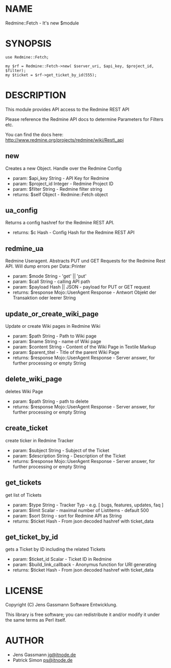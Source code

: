 # NAME

Redmine::Fetch - It's new $module

# SYNOPSIS

    use Redmine::Fetch;

    my $rf = Redmine::Fetch->new( $server_uri, $api_key, $project_id, $filter);
    my $ticket = $rf->get_ticket_by_id(555);

# DESCRIPTION

This module provides API access to the Redmine REST API

Please reference the Redmine API docs to determine Parameters for Filters etc.

You can find the docs here: http://www.redmine.org/projects/redmine/wiki/Rest\_api

## new

Creates a new Object. Handle over the Redmine Config

- param: $api\_key String - API Key for Redmine
- param: $project\_id Integer - Redmine Project ID
- param: $filter String - Redmine filter string
- returns: $self Object - Redmine::Fetch object

## ua\_config

Returns a config hashref for the Redmine REST API.

- returns: $c Hash - Config Hash for the Redmine REST API

## redmine\_ua

Redmine Useragent. Abstracts PUT und GET Requests for the Redmine Rest API. Will dump errors per Data::Printer

- param: $mode String - 'get' || 'put'
- param: $call String - calling API path
- param: $payload Hash || JSON - payload for PUT or GET request
- returns: $response Mojo::UserAgent Response - Antwort Objekt der Transaktion oder leerer String

## update\_or\_create\_wiki\_page

Update or create Wiki pages in Redmine Wiki

- param: $path String - Path to Wiki page
- param: $name String - name of Wiki page
- param: $content String - Content of the Wiki Page in Textile Markup
- param: $parent\_titel - Title of the parent Wiki Page
- returns: $response Mojo::UserAgent Response - Server answer, for further processing or empty String

## delete\_wiki\_page

deletes Wiki Page

- param: $path String - path to delete
- returns: $response Mojo::UserAgent Response - Server answer, for further processing or empty String

## create\_ticket

create ticker in Redmine Tracker

- param: $subject String - Subject of the Ticket
- param: $description String - Description of the Ticket
- returns: $response Mojo::UserAgent Response - Server answer, for further processing or empty String

## get\_tickets

get list of Tickets

- param: $type String - Tracker Typ - e.g. \[ bugs, features, updates, faq \]
- param: $limit Scalar - maximal number of Listitems - default 500
- param: $sort String - sort for Redmine API as String
- returns: $ticket Hash - From json decoded hashref with ticket\_data

## get\_ticket\_by\_id

gets a Ticket by ID including the related Tickets

- param: $ticket\_id Scalar - Ticket ID in Redmine
- param: $build\_link\_callback - Anonymus function for URI generating
- returns: $ticket Hash - From json decoded hashref with ticket\_data

# LICENSE

Copyright (C) Jens Gassmann Software Entwicklung.

This library is free software; you can redistribute it and/or modify
it under the same terms as Perl itself.

# AUTHOR

- Jens Gassmann <jg@itnode.de>
- Patrick Simon <ps@itnode.de>
